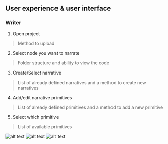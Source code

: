 ## User experience & user interface

### Writer
1. Open project
> Method to upload
2. Select node you want to narrate
> Folder structure and ability to view the code
3. Create/Select narrative
> List of already defined narratives and a method to create new narratives
4. Add/edit narrative primitives
> List of already defined primitives and a method to add a new primitive
5. Select which primitive
> List of available primitives



![alt text](https://github.com/vbmaarten/BepBvo/blob/master/ResearchReport/mockups/writer-1.png "Writer 1")
![alt text](https://github.com/vbmaarten/BepBvo/blob/master/ResearchReport/mockups/writer-2.png "Writer 2")
![alt text](https://github.com/vbmaarten/BepBvo/blob/master/ResearchReport/mockups/viewer-1.png "Viewer 1")

